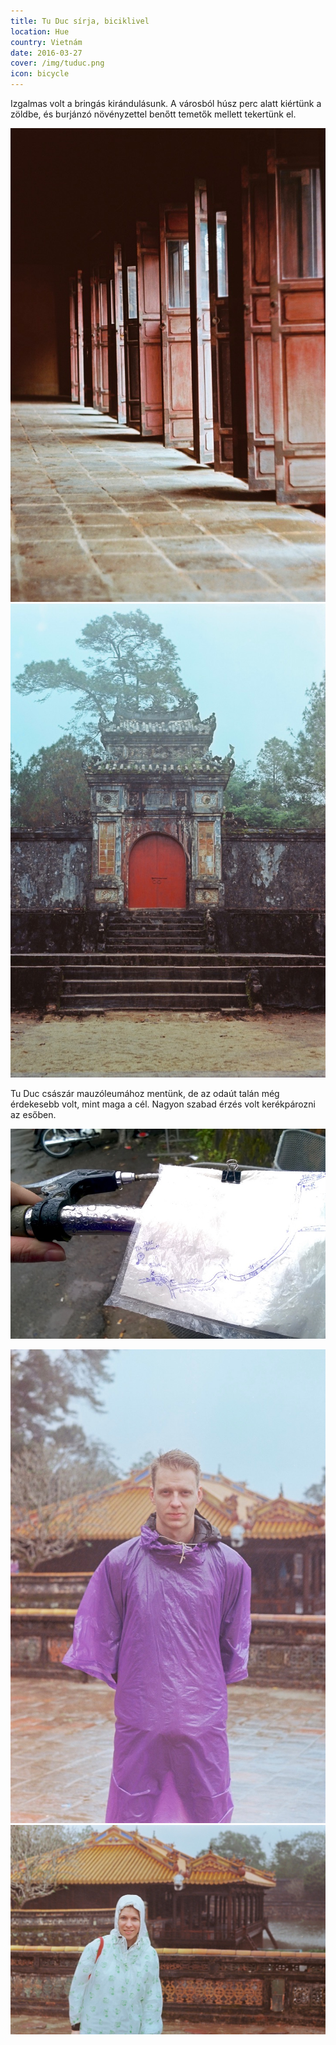 ```yaml
---
title: Tu Duc sírja, biciklivel
location: Hue
country: Vietnám
date: 2016-03-27
cover: /img/tuduc.png
icon: bicycle
---
```


Izgalmas volt a bringás kirándulásunk. A városból húsz perc alatt kiértünk a zöldbe, és burjánzó növényzettel benőtt temetők mellett tekertünk el.

![Tu Duc’s mausoleum](../../img/000053.jpg)
![Tu Duc’s mausoleum](../../img/000057.jpg)

Tu Duc császár mauzóleumához mentünk, de az odaút talán még érdekesebb volt, mint maga a cél. Nagyon szabad érzés volt kerékpározni az esőben.

![our hand-sketched map](../../img/0327-4.jpg)

![Samu wearing a purple raincoat](../../img/000054.jpg)
![Eszter wearing a teddy bear patterned raincoat](../../img/tu_duc.jpg)
